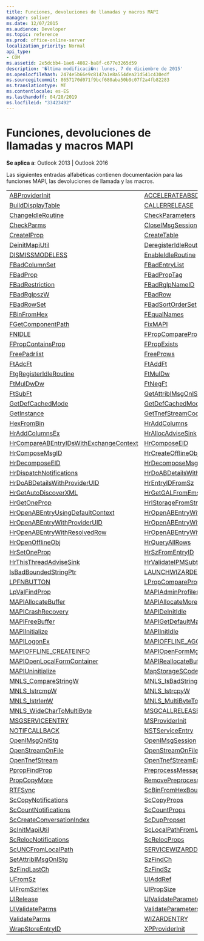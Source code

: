 ```yaml
---
title: Funciones, devoluciones de llamadas y macros MAPI
manager: soliver
ms.date: 12/07/2015
ms.audience: Developer
ms.topic: reference
ms.prod: office-online-server
localization_priority: Normal
api_type:
- COM
ms.assetid: 2e5dcbb4-1ae6-4082-ba8f-c677e3265d59
description: '�ltima modificaci�n: lunes, 7 de diciembre de 2015'
ms.openlocfilehash: 2474e5b66e9c8147a1e8a554dea21d541c430edf
ms.sourcegitcommit: 8657170d071f9bcf680aba50b9c07f2a4fb82283
ms.translationtype: MT
ms.contentlocale: es-ES
ms.lasthandoff: 04/28/2019
ms.locfileid: "33423492"
---
```

# <a name="mapi-functions-callbacks-and-macros"></a>Funciones, devoluciones de llamadas y macros MAPI

 
  
**Se aplica a**: Outlook 2013 | Outlook 2016 
  
Las siguientes entradas alfabéticas contienen documentación para las funciones MAPI, las devoluciones de llamada y las macros. 
  
|||
|:-----|:-----|
|[ABProviderInit](abproviderinit.md) <br/> |[ACCELERATEABSDI](accelerateabsdi.md) <br/> |
|[BuildDisplayTable](builddisplaytable.md) <br/> |[CALLERRELEASE](callerrelease.md) <br/> |
|[ChangeIdleRoutine](changeidleroutine.md) <br/> |[CheckParameters](checkparms.md) <br/> |
|[CheckParms](checkparms.md) <br/> |[CloseIMsgSession](closeimsgsession.md) <br/> |
|[CreateIProp](createiprop.md) <br/> |[CreateTable](createtable.md) <br/> |
|[DeinitMapiUtil](deinitmapiutil.md) <br/> |[DeregisterIdleRoutine](deregisteridleroutine.md) <br/> |
|[DISMISSMODELESS](dismissmodeless.md) <br/> |[EnableIdleRoutine](enableidleroutine.md) <br/> |
|[FBadColumnSet](fbadcolumnset.md) <br/> |[FBadEntryList](fbadentrylist.md) <br/> |
|[FBadProp](fbadprop.md) <br/> |[FBadPropTag](fbadproptag.md) <br/> |
|[FBadRestriction](fbadrestriction.md) <br/> |[FBadRglpNameID](fbadrglpnameid.md) <br/> |
|[FBadRglpszW](fbadrglpszw.md) <br/> |[FBadRow](fbadrow.md) <br/> |
|[FBadRowSet](fbadrowset.md) <br/> |[FBadSortOrderSet](fbadsortorderset.md) <br/> |
|[FBinFromHex](fbinfromhex.md) <br/> |[FEqualNames](fequalnames.md) <br/> |
|[FGetComponentPath](fgetcomponentpath.md) <br/> |[FixMAPI](fixmapi.md) <br/> |
|[FNIDLE](fnidle.md) <br/> |[FPropCompareProp](fpropcompareprop.md) <br/> |
|[FPropContainsProp](fpropcontainsprop.md) <br/> |[FPropExists](fpropexists.md) <br/> |
|[FreePadrlist](freepadrlist.md) <br/> |[FreeProws](freeprows.md) <br/> |
|[FtAdcFt](ftadcft.md) <br/> |[FtAddFt](ftaddft.md) <br/> |
|[FtgRegisterIdleRoutine](ftgregisteridleroutine.md) <br/> |[FtMulDw](ftmuldw.md) <br/> |
|[FtMulDwDw](ftmuldwdw.md) <br/> |[FtNegFt](ftnegft.md) <br/> |
|[FtSubFt](ftsubft.md) <br/> |[GetAttribIMsgOnIStg](getattribimsgonistg.md) <br/> |
|[GetDefCachedMode](getdefcachedmode.md) <br/> |[GetDefCachedModeDownloadPubFoldFavs](getdefcachedmodedownloadpubfoldfavs.md) <br/> |
|[GetInstance](getinstance.md) <br/> |[GetTnefStreamCodepage](gettnefstreamcodepage.md) <br/> |
|[HexFromBin](hexfrombin.md) <br/> |[HrAddColumns](hraddcolumns.md) <br/> |
|[HrAddColumnsEx](hraddcolumnsex.md) <br/> |[HrAllocAdviseSink](hrallocadvisesink.md) <br/> |
|[HrCompareABEntryIDsWithExchangeContext](hrcompareabentryidswithexchangecontext.md) <br/> |[HrComposeEID](hrcomposeeid.md) <br/> |
|[HrComposeMsgID](hrcomposemsgid.md) <br/> |[HrCreateOfflineObj](hrcreateofflineobj.md) <br/> |
|[HrDecomposeEID](hrdecomposeeid.md) <br/> |[HrDecomposeMsgID](hrdecomposemsgid.md) <br/> |
|[HrDispatchNotifications](hrdispatchnotifications.md) <br/> |[HrDoABDetailsWithExchangeContext](hrdoabdetailswithexchangecontext.md) <br/> |
|[HrDoABDetailsWithProviderUID](hrdoabdetailswithprovideruid.md) <br/> |[HrEntryIDFromSz](hrentryidfromsz.md) <br/> |
|[HrGetAutoDiscoverXML](hrgetautodiscoverxml.md) <br/> |[HrGetGALFromEmsmdbUID](hrgetgalfromemsmdbuid.md) <br/> |
|[HrGetOneProp](hrgetoneprop.md) <br/> |[HrIStorageFromStream](hristoragefromstream.md) <br/> |
|[HrOpenABEntryUsingDefaultContext](hropenabentryusingdefaultcontext.md) <br/> |[HrOpenABEntryWithExchangeContext](hropenabentrywithexchangecontext.md) <br/> |
|[HrOpenABEntryWithProviderUID](hropenabentrywithprovideruid.md) <br/> |[HrOpenABEntryWithProviderUIDSupport](hropenabentrywithprovideruidsupport.md) <br/> |
|[HrOpenABEntryWithResolvedRow](hropenabentrywithresolvedrow.md) <br/> |[HrOpenABEntryWithSupport](hropenabentrywithsupport.md) <br/> |
|[HrOpenOfflineObj](hropenofflineobj.md) <br/> |[HrQueryAllRows](hrqueryallrows.md) <br/> |
|[HrSetOneProp](hrsetoneprop.md) <br/> |[HrSzFromEntryID](hrszfromentryid.md) <br/> |
|[HrThisThreadAdviseSink](hrthisthreadadvisesink.md) <br/> |[HrValidateIPMSubtree](hrvalidateipmsubtree.md) <br/> |
|[IsBadBoundedStringPtr](isbadboundedstringptr.md) <br/> |[LAUNCHWIZARDENTRY](launchwizardentry.md) <br/> |
|[LPFNBUTTON](lpfnbutton.md) <br/> |[LPropCompareProp](lpropcompareprop.md) <br/> |
|[LpValFindProp](lpvalfindprop.md) <br/> |[MAPIAdminProfiles](mapiadminprofiles.md) <br/> |
|[MAPIAllocateBuffer](mapiallocatebuffer.md) <br/> |[MAPIAllocateMore](mapiallocatemore.md) <br/> |
|[MAPICrashRecovery](mapicrashrecovery.md) <br/> |[MAPIDeInitIdle](mapideinitidle.md) <br/> |
|[MAPIFreeBuffer](mapifreebuffer.md) <br/> |[MAPIGetDefaultMalloc](mapigetdefaultmalloc.md) <br/> |
|[MAPIInitialize](mapiinitialize.md) <br/> |[MAPIInitIdle](mapiinitidle.md) <br/> |
|[MAPILogonEx](mapilogonex.md) <br/> |[MAPIOFFLINE_AGGREGATEINFO](mapioffline_aggregateinfo.md) <br/> |
|[MAPIOFFLINE_CREATEINFO](mapioffline_createinfo.md) <br/> |[MAPIOpenFormMgr](mapiopenformmgr.md) <br/> |
|[MAPIOpenLocalFormContainer](mapiopenlocalformcontainer.md) <br/> |[MAPIReallocateBuffer](mapireallocatebuffer.md) <br/> |
|[MAPIUninitialize](mapiuninitialize.md) <br/> |[MapStorageSCode](mapstoragescode.md) <br/> |
|[MNLS_CompareStringW](mnls_comparestringw.md) <br/> |[MNLS_IsBadStringPtrW](mnls_isbadstringptrw.md) <br/> |
|[MNLS_lstrcmpW](mnls_lstrcmpw.md) <br/> |[MNLS_lstrcpyW](mnls_lstrcpyw.md) <br/> |
|[MNLS_lstrlenW](mnls_lstrlenw.md) <br/> |[MNLS_MultiByteToWideChar](mnls_multibytetowidechar.md) <br/> |
|[MNLS_WideCharToMultiByte](mnls_widechartomultibyte.md) <br/> |[MSGCALLRELEASE](msgcallrelease.md) <br/> |
|[MSGSERVICEENTRY](msgserviceentry.md) <br/> |[MSProviderInit](msproviderinit.md) <br/> |
|[NOTIFCALLBACK](notifcallback.md) <br/> |[NSTServiceEntry](nstserviceentry.md) <br/> |
|[OpenIMsgOnIStg](openimsgonistg.md) <br/> |[OpenIMsgSession](openimsgsession.md) <br/> |
|[OpenStreamOnFile](openstreamonfile.md) <br/> |[OpenStreamOnFileW](openstreamonfilew.md) <br/> |
|[OpenTnefStream](opentnefstream.md) <br/> |[OpenTnefStreamEx](opentnefstreamex.md) <br/> |
|[PpropFindProp](ppropfindprop.md) <br/> |[PreprocessMessage](preprocessmessage.md) <br/> |
|[PropCopyMore](propcopymore.md) <br/> |[RemovePreprocessInfo](removepreprocessinfo.md) <br/> |
|[RTFSync](rtfsync.md) <br/> |[ScBinFromHexBounded](scbinfromhexbounded.md) <br/> |
|[ScCopyNotifications](sccopynotifications.md) <br/> |[ScCopyProps](sccopyprops.md) <br/> |
|[ScCountNotifications](sccountnotifications.md) <br/> |[ScCountProps](sccountprops.md) <br/> |
|[ScCreateConversationIndex](sccreateconversationindex.md) <br/> |[ScDupPropset](scduppropset.md) <br/> |
|[ScInitMapiUtil](scinitmapiutil.md) <br/> |[ScLocalPathFromUNC](sclocalpathfromunc.md) <br/> |
|[ScRelocNotifications](screlocnotifications.md) <br/> |[ScRelocProps](screlocprops.md) <br/> |
|[ScUNCFromLocalPath](scuncfromlocalpath.md) <br/> |[SERVICEWIZARDDLGPROC](servicewizarddlgproc.md) <br/> |
|[SetAttribIMsgOnIStg](setattribimsgonistg.md) <br/> |[SzFindCh](szfindch.md) <br/> |
|[SzFindLastCh](szfindlastch.md) <br/> |[SzFindSz](szfindsz.md) <br/> |
|[UFromSz](ufromsz.md) <br/> |[UlAddRef](uladdref.md) <br/> |
|[UlFromSzHex](ulfromszhex.md) <br/> |[UlPropSize](ulpropsize.md) <br/> |
|[UlRelease](ulrelease.md) <br/> |[UlValidateParameters](ulvalidateparameters.md) <br/> |
|[UlValidateParms](ulvalidateparms.md) <br/> |[ValidateParameters](validateparameters.md) <br/> |
|[ValidateParms](validateparms.md) <br/> |[WIZARDENTRY](wizardentry.md) <br/> |
|[WrapStoreEntryID](wrapstoreentryid.md) <br/> |[XPProviderInit](xpproviderinit.md) <br/> |
   

